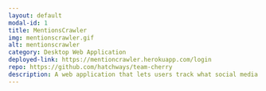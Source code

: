 ```yaml
---
layout: default
modal-id: 1
title: MentionsCrawler
img: mentionscrawler.gif
alt: mentionscrawler
category: Desktop Web Application
deployed-link: https://mentioncrawler.herokuapp.com/login
repo: https://github.com/hatchways/team-cherry
description: A web application that lets users track what social media and news sites are saying about different organizations. In the gif above as an example, my feed consists of mentions / items for the companies Nike and Apple. Made with React, Express, PostgreSQL, and Material-UI for styling. Scraping the different media sites was made possible through their respective APIs. SendGrid was also utilized for sending weekly emails consisting of the top ten mentions for each company a user follows.
---
```

